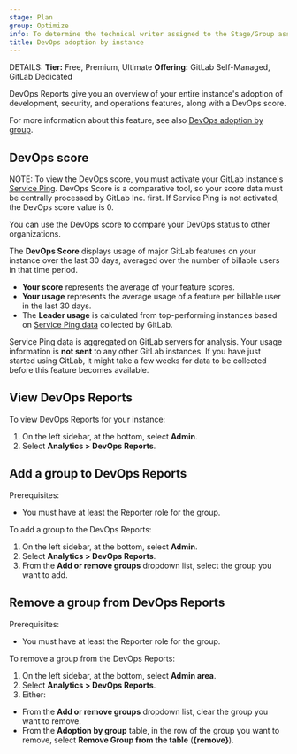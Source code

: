 ```yaml
---
stage: Plan
group: Optimize
info: To determine the technical writer assigned to the Stage/Group associated with this page, see https://handbook.gitlab.com/handbook/product/ux/technical-writing/#assignments
title: DevOps adoption by instance
---
```


DETAILS:
**Tier:** Free, Premium, Ultimate
**Offering:** GitLab Self-Managed, GitLab Dedicated

DevOps Reports give you an overview of your entire instance's adoption of
development, security, and operations features, along with a DevOps score.

For more information about this feature, see also [DevOps adoption by group](../../user/group/devops_adoption/index.md).

## DevOps score

NOTE:
To view the DevOps score, you must activate your GitLab instance's [Service Ping](../settings/usage_statistics.md#service-ping).
DevOps Score is a comparative tool, so your score data must be centrally processed by GitLab Inc. first.
If Service Ping is not activated, the DevOps score value is 0.

You can use the DevOps score to compare your DevOps status to other organizations.

The **DevOps Score** displays usage of major GitLab features on your instance over
the last 30 days, averaged over the number of billable users in that time period.

- **Your score** represents the average of your feature scores.
- **Your usage** represents the average usage of a feature per billable user in the last 30 days.
- The **Leader usage** is calculated from top-performing instances based on
[Service Ping data](../settings/usage_statistics.md#service-ping) collected by GitLab.

Service Ping data is aggregated on GitLab servers for analysis.
Your usage information is **not sent** to any other GitLab instances.
If you have just started using GitLab, it might take a few weeks for data to be collected
before this feature becomes available.

## View DevOps Reports

To view DevOps Reports for your instance:

1. On the left sidebar, at the bottom, select **Admin**.
1. Select **Analytics > DevOps Reports**.

## Add a group to DevOps Reports

Prerequisites:

- You must have at least the Reporter role for the group.

To add a group to the DevOps Reports:

1. On the left sidebar, at the bottom, select **Admin**.
1. Select **Analytics > DevOps Reports**.
1. From the **Add or remove groups** dropdown list, select the group you want to add.

## Remove a group from DevOps Reports

Prerequisites:

- You must have at least the Reporter role for the group.

To remove a group from the DevOps Reports:

1. On the left sidebar, at the bottom, select **Admin area**.
1. Select **Analytics > DevOps Reports**.
1. Either:

- From the **Add or remove groups** dropdown list, clear the group you want to remove.
- From the **Adoption by group** table, in the row of the group you want to remove, select
**Remove Group from the table** (**{remove}**).
